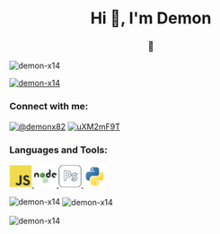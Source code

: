 <h1 align="center">Hi 👋, I'm Demon</h1>
<h3 align="center">👶</h3>

<p align="left"> <img src="https://komarev.com/ghpvc/?username=demon-x14&label=Profile%20views&color=0e75b6&style=flat" alt="demon-x14" /> </p>

<p align="left"> <a href="https://github.com/ryo-ma/github-profile-trophy"><img src="https://github-profile-trophy.vercel.app/?username=demon-x14" alt="demon-x14" /></a> </p>

<h3 align="left">Connect with me:</h3>
<p align="left">
<a href="https://www.youtube.com/c/@demonx82" target="blank"><img align="center" src="https://raw.githubusercontent.com/rahuldkjain/github-profile-readme-generator/master/src/images/icons/Social/youtube.svg" alt="@demonx82" height="30" width="40" /></a>
<a href="https://discord.gg/uXM2mF9T" target="blank"><img align="center" src="https://raw.githubusercontent.com/rahuldkjain/github-profile-readme-generator/master/src/images/icons/Social/discord.svg" alt="uXM2mF9T" height="30" width="40" /></a>
</p>

<h3 align="left">Languages and Tools:</h3>
<p align="left"> <a href="https://developer.mozilla.org/en-US/docs/Web/JavaScript" target="_blank" rel="noreferrer"> <img src="https://raw.githubusercontent.com/devicons/devicon/master/icons/javascript/javascript-original.svg" alt="javascript" width="40" height="40"/> </a> <a href="https://nodejs.org" target="_blank" rel="noreferrer"> <img src="https://raw.githubusercontent.com/devicons/devicon/master/icons/nodejs/nodejs-original-wordmark.svg" alt="nodejs" width="40" height="40"/> </a> <a href="https://www.photoshop.com/en" target="_blank" rel="noreferrer"> <img src="https://raw.githubusercontent.com/devicons/devicon/master/icons/photoshop/photoshop-line.svg" alt="photoshop" width="40" height="40"/> </a> <a href="https://www.python.org" target="_blank" rel="noreferrer"> <img src="https://raw.githubusercontent.com/devicons/devicon/master/icons/python/python-original.svg" alt="python" width="40" height="40"/> </a> </p>

<p><img align="left" src="https://github-readme-stats.vercel.app/api/top-langs?username=demon-x14&show_icons=true&locale=en&layout=compact" alt="demon-x14" /></p>

<p>&nbsp;<img align="center" src="https://github-readme-stats.vercel.app/api?username=demon-x14&show_icons=true&locale=en" alt="demon-x14" /></p>

<p><img align="center" src="https://github-readme-streak-stats.herokuapp.com/?user=demon-x14&" alt="demon-x14" /></p>
